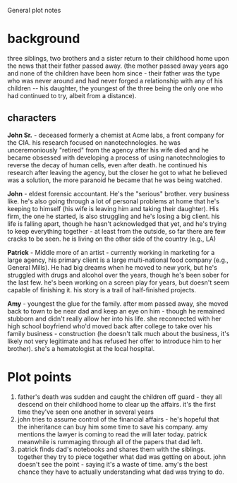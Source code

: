 General plot notes

# background

three siblings, two brothers and a sister return to their childhood home upon the news that their father passed away. (the mother passed away years ago and none of the children have been hom since - their father was the type who was never around and had never forged a relationship with any of his children -- his daughter, the youngest of the three being the only one who had continued to try, albeit from a distance).

## characters

**John Sr.** - deceased
formerly a chemist at Acme labs, a front company for the CIA. his research focused on nanotechnologies. he was unceremoniously "retired" from the agency after his wife died and he became obsessed with developing a process of using nanotechnologies to reverse the decay of human cells, even after death. he continued his research after leaving the agency, but the closer he got to what he believed was a solution, the more paranoid he became that he was being watched.

**John** - eldest
forensic accountant. He's the "serious" brother. very business like. he's also going through a lot of personal problems at home that he's keeping to himself (his wife is leaving him and taking their daughter). His firm, the one he started, is also struggling and he's losing a big client. his life is falling apart, though he hasn't acknowledged that yet, and he's trying to keep everything together - at least from the outside, so far there are few cracks to be seen. he is living on the other side of the country (e.g., LA)

**Patrick** - Middle
more of an artist - currently working in marketing for a large agency, his primary client is a large multi-national food company (e.g., General Mills). He had big dreams when he moved to new york, but he's struggled with drugs and alcohol over the years, though he's been sober for the last few. he's been working on a screen play for years, but doesn't seem capable of finishing it. his story is a trail of half-finished projects.

**Amy** - youngest
the glue for the family. after mom passed away, she moved back to town to be near dad and keep an eye on him - though he remained stubborn and didn't really allow her into his life. she reconnected with her high school boyfriend who'd moved back after college to take over his family business - construction (he doesn't talk much about the business, it's likely not very legitimate and has refused her offer to introduce him to her brother). she's a hematologist at the local hospital.

# Plot points

1. father's death was sudden and caught the children off guard - they all descend on their childhood home to clear up the affairs. it's the first time they've seen one another in several years
1. john tries to assume control of the financial affairs - he's hopeful that the inheritance can buy him some time to save his company. amy mentions the lawyer is coming to read the will later today. patrick meanwhile is rummaging through all of the papers that dad left.
1. patrick finds dad's notebooks and shares them with the siblings. together they try to piece together what dad was getting on about. john doesn't see the point - saying it's a waste of time. amy's the best chance they have to actually understanding what dad was trying to do.
